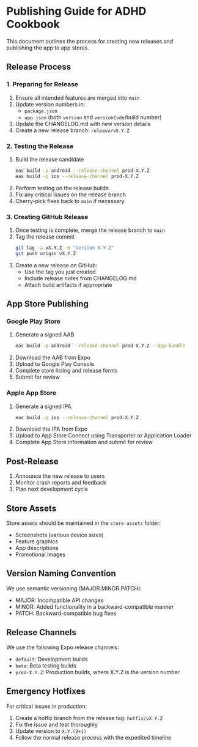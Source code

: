 # Publishing Guide for ADHD Cookbook

This document outlines the process for creating new releases and publishing the app to app stores.

## Release Process

### 1. Preparing for Release

1. Ensure all intended features are merged into `main`
2. Update version numbers in:
    - `package.json`
    - `app.json` (both `version` and `versionCode`/build number)
3. Update the CHANGELOG.md with new version details
4. Create a new release branch: `release/vX.Y.Z`

### 2. Testing the Release

1. Build the release candidate
   ```bash
   eas build -p android --release-channel prod-X.Y.Z
   eas build -p ios --release-channel prod-X.Y.Z
   ```
2. Perform testing on the release builds
3. Fix any critical issues on the release branch
4. Cherry-pick fixes back to `main` if necessary

### 3. Creating GitHub Release

1. Once testing is complete, merge the release branch to `main`
2. Tag the release commit
   ```bash
   git tag -a vX.Y.Z -m "Version X.Y.Z"
   git push origin vX.Y.Z
   ```
3. Create a new release on GitHub:
    - Use the tag you just created
    - Include release notes from CHANGELOG.md
    - Attach build artifacts if appropriate

## App Store Publishing

### Google Play Store

1. Generate a signed AAB
   ```bash
   eas build -p android --release-channel prod-X.Y.Z --app-bundle
   ```
2. Download the AAB from Expo
3. Upload to Google Play Console
4. Complete store listing and release forms
5. Submit for review

### Apple App Store

1. Generate a signed IPA
   ```bash
   eas build -p ios --release-channel prod-X.Y.Z
   ```
2. Download the IPA from Expo
3. Upload to App Store Connect using Transporter or Application Loader
4. Complete App Store information and submit for review

## Post-Release

1. Announce the new release to users
2. Monitor crash reports and feedback
3. Plan next development cycle

## Store Assets

Store assets should be maintained in the `store-assets` folder:

- Screenshots (various device sizes)
- Feature graphics
- App descriptions
- Promotional images

## Version Naming Convention

We use semantic versioning (MAJOR.MINOR.PATCH):

- MAJOR: Incompatible API changes
- MINOR: Added functionality in a backward-compatible manner
- PATCH: Backward-compatible bug fixes

## Release Channels

We use the following Expo release channels:

- `default`: Development builds
- `beta`: Beta testing builds
- `prod-X.Y.Z`: Production builds, where X.Y.Z is the version number

## Emergency Hotfixes

For critical issues in production:

1. Create a hotfix branch from the release tag: `hotfix/vX.Y.Z`
2. Fix the issue and test thoroughly
3. Update version to `X.Y.(Z+1)`
4. Follow the normal release process with the expedited timeline